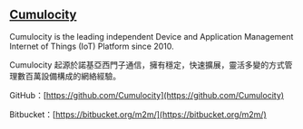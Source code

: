 ## [Cumulocity](https://www.cumulocity.com/)

Cumulocity is the leading independent Device and Application Management Internet of Things \(IoT\) Platform since 2010.

Cumulocity 起源於諾基亞西門子通信，擁有穩定，快速擴展，靈活多變的方式管理數百萬設備構成的網絡經驗。

GitHub：[https://github.com/Cumulocity](https://github.com/Cumulocity)

Bitbucket：[https://bitbucket.org/m2m/](https://bitbucket.org/m2m/)

